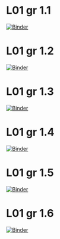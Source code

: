 # L01 gr 1.1

[![Binder](https://mybinder.org/badge_logo.svg)](https://mybinder.org/v2/gh/pyAGH/L01_2022/main?labpath=LAB_01_G1_1.ipynb)

# L01 gr 1.2

[![Binder](https://mybinder.org/badge_logo.svg)](https://mybinder.org/v2/gh/pyAGH/L01_2022/main?labpath=LAB_01_G1_2.ipynb)

# L01 gr 1.3
[![Binder](https://mybinder.org/badge_logo.svg)](https://mybinder.org/v2/gh/pyAGH/L01_2022/main?labpath=LAB_01_G1_3.ipynb)

# L01 gr 1.4
[![Binder](https://mybinder.org/badge_logo.svg)](https://mybinder.org/v2/gh/pyAGH/L01_2022/main?labpath=LAB_01_G1_4.ipynb)

# L01 gr 1.5
[![Binder](https://mybinder.org/badge_logo.svg)](https://mybinder.org/v2/gh/pyAGH/L01_2022/main?labpath=LAB_01_G1_5.ipynb)

# L01 gr 1.6
[![Binder](https://mybinder.org/badge_logo.svg)](https://mybinder.org/v2/gh/pyAGH/L01_2022/main?labpath=LAB_01_G1_6.ipynb)
